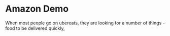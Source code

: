 # Amazon Demo

When most people go on ubereats, they are looking for a number of things - food to be delivered quickly, 